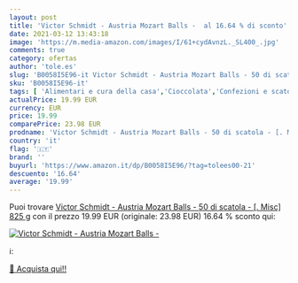 ```yaml
---
layout: post
title: 'Victor Schmidt - Austria Mozart Balls -  al 16.64 % di sconto'
date: 2021-03-12 13:43:18
image: 'https://m.media-amazon.com/images/I/61+cydAvnzL._SL400_.jpg'
comments: true
category: ofertas
author: 'tole.es'
slug: 'B0058I5E96-it Victor Schmidt - Austria Mozart Balls - 50 di scatola - [....'
sku: 'B0058I5E96-it'
tags: [ 'Alimentari e cura della casa','Cioccolata','Confezioni e scatole di cioccolatini','Snack dolci e salati', ]
actualPrice: 19.99 EUR
currency: EUR
price: 19.99
comparePrice: 23.98 EUR
prodname: 'Victor Schmidt - Austria Mozart Balls - 50 di scatola - [. Misc] 825 g'
country: 'it'
flag: '🇮🇹'
brand: ''
buyurl: 'https://www.amazon.it/dp/B0058I5E96/?tag=tolees00-21'
descuento: '16.64'
average: '19.99'
---
```


Puoi trovare [Victor Schmidt - Austria Mozart Balls - 50 di scatola - [. Misc] 825 g](https://www.amazon.it/dp/B0058I5E96/?tag=tolees00-21) con il prezzo 19.99 EUR (originale: 23.98 EUR) 16.64 % sconto qui:

[![Victor Schmidt - Austria Mozart Balls - ](https://m.media-amazon.com/images/I/61+cydAvnzL._SL400_.jpg)](https://www.amazon.it/dp/B0058I5E96/?tag=tolees00-21)

ℹ️:


[🛒 Acquista qui!!](https://www.amazon.it/dp/B0058I5E96/?tag=tolees00-21)
